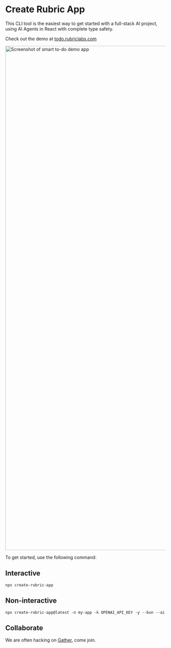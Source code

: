 # Create Rubric App

This CLI tool is the easiest way to get started with a full-stack AI project, using AI Agents in React with complete type safety.

Check out the demo at [todo.rubriclabs.com](https://todo.rubriclabs.com)

<img width="1585" alt="Screenshot of smart to-do demo app" src="https://github.com/RubricLab/create-rubric-app/assets/36115192/ce4e4b69-a9a8-4e1a-a056-f815a75c587a">

To get started, use the following command:

## Interactive

`npx create-rubric-app`

## Non-interactive

`npx create-rubric-app@latest -n my-app -k OPENAI_API_KEY -y --bun --ai`

## Collaborate

We are often hacking on [Gather](https://island.rubriclabs.com), come join.
